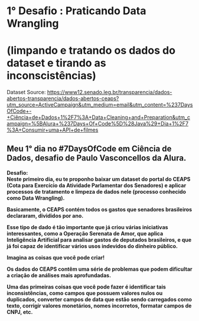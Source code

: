 # 1° Desafio : Praticando Data Wrangling

# (limpando e tratando os dados do dataset e tirando as inconscistências)

Dataset Source: https://www12.senado.leg.br/transparencia/dados-abertos-transparencia/dados-abertos-ceaps?utm_source=ActiveCampaign&utm_medium=email&utm_content=%237DaysOfCode+-+Ciência+de+Dados+1%2F7%3A+Data+Cleaning+and+Preparation&utm_campaign=%5BAlura+%237Days+Of+Code%5D%28Java%29+Dia+1%2F7%3A+Consumir+uma+API+de+filmes

<h2>
Meu 1° dia no #7DaysOfCode em Ciência de Dados, desafio de Paulo Vasconcellos da Alura.
</h2>
<h4>
Desafio:<br>
Neste primeiro dia, eu te proponho baixar um dataset do portal do CEAPS (Cota para Exercício da Atividade Parlamentar dos Senadores) e aplicar processos de tratamento e limpeza de dados nele (processo conhecido como Data Wrangling).<br>

Basicamente, o CEAPS contém todos os gastos que senadores brasileiros declararam, divididos por ano.<br>

Esse tipo de dado é tão importante que já criou várias iniciativas interessantes, como a Operação Serenata de Amor, que aplica Inteligência Artificial para analisar gastos de deputados brasileiros, e que já foi capaz de identificar vários usos indevidos do dinheiro público.<br>

Imagina as coisas que você pode criar!<br>

Os dados do CEAPS contêm uma série de problemas que podem dificultar a criação de análises mais aprofundadas.<br>

Uma das primeiras coisas que você pode fazer é identificar tais inconsistências, como campos que possuem valores nulos ou duplicados, converter campos de data que estão sendo carregados como texto, corrigir valores monetários, nomes incorretos, formatar campos de CNPJ, etc.

</h4>
